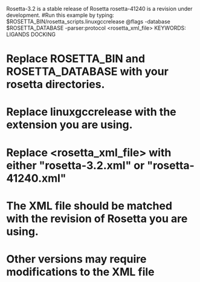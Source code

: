 Rosetta-3.2 is a stable release of Rosetta
rosetta-41240 is a revision under development.
#Run this example by typing:
$ROSETTA_BIN/rosetta_scripts.linuxgccrelease @flags -database $ROSETTA_DATABASE -parser:protocol <rosetta_xml_file>
KEYWORDS: LIGANDS DOCKING
# Replace ROSETTA_BIN and ROSETTA_DATABASE with your rosetta directories.
# Replace linuxgccrelease with the extension you are using.
# Replace <rosetta_xml_file> with either "rosetta-3.2.xml" or "rosetta-41240.xml"
# The XML file should be matched with the revision of Rosetta you are using.
# Other versions may require modifications to the XML file 
